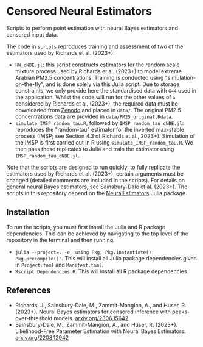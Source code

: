 #  Censored Neural Estimators

Scripts to perform point estimation with neural Bayes estimators and censored input data. 


The code in `scripts` reproduces training and assessment of two of the estimators used by Richards et al. (2023+):

* `HW_cNBE.jl`: this script constructs estimators for the random scale mixture process used by Richards et al. (2023+) to model extreme Arabian PM2.5 concentrations. Training is conducted using "simulation-on-the-fly", and is done solely via this Julia script. Due to storage constraints, we only provide here the standardised data with `G=4` used in the application. Whilst the code will run for the other values of `G` considered by Richards et al. (2023+), the required data must be downloaded from <u><a href="https://doi.org/10.5281/zenodo.8246931
">Zenodo</a></u> and placed in `data/`. The original PM2.5 concentrations data are provided in `data/PM25_original.Rdata`.
* `simulate_IMSP_random_tau.R`, followed by `IMSP_random_tau_cNBE.jl`: reproduces the "random-tau" estimator for the inverted max-stable process (IMSP; see Section 4.3 of Richards et al., 2023+). Simulation of the IMSP is first carried out in R using `simulate_IMSP_random_tau.R`. We then pass these replicates to Julia and train the estimator using `IMSP_random_tau_cNBE.jl`.

Note that the scripts are designed to run quickly; to fully replicate the estimators used by Richards et al. (2023+), certain arguments must be changed (detailed comments are included in the scripts).
For details on general neural Bayes estimators, see Sainsbury-Dale et al. (2023+). The scripts in this repository depend on the [NeuralEstimators](https://github.com/msainsburydale/NeuralEstimators.jl) Julia package.

## Installation 
To run the scripts, you must first install the Julia and R package dependencies. This can be achieved by navigating to the top level of the repository in the terminal and then running:

 - `julia --project=. -e 'using Pkg; Pkg.instantiate(); Pkg.precompile()'`. This will install all Julia package dependencies given in `Project.toml` and `Manifest.toml`.
 - `Rscript Dependencies.R`. This will install all R package dependencies.

## References 
<ul> 
          <li> Richards, J., Sainsbury-Dale, M., Zammit-Mangion, A., and Huser, R. (2023+). Neural Bayes estimators for censored inference with peaks-over-threshold models. <u><a href="https://arxiv.org/abs/2306.15642" download>arxiv.org/2306.15642</a></u> </li>
          <li> Sainsbury-Dale, M., Zammit-Mangion, A., and Huser, R. (2023+). Likelihood-Free Parameter Estimation with Neural Bayes Estimators. <u><a href="https://arxiv.org/abs/2208.12942" download>arxiv.org/2208.12942</a></u> </li>
</ul>
